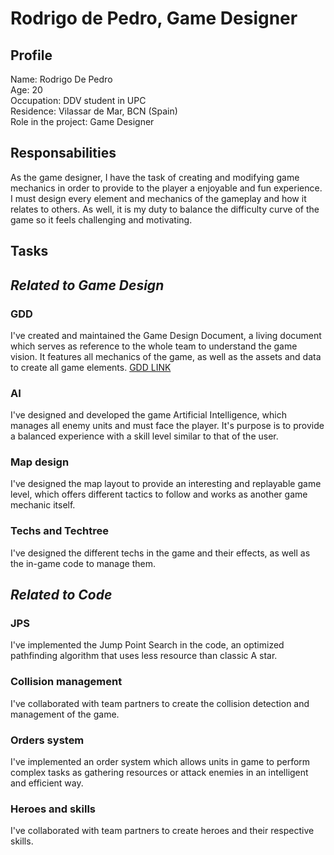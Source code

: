 
# Rodrigo de Pedro, Game Designer

## Profile

Name: Rodrigo De Pedro          
Age: 20              
Occupation: DDV student in UPC              
Residence: Vilassar de Mar, BCN (Spain)                 
Role in the project: Game Designer               

## Responsabilities

As the game designer, I have the task of creating and modifying game mechanics in order to provide to the player a enjoyable and fun experience. I must design every element and mechanics of the gameplay and how it relates to others. As well, it is my duty to balance the difficulty curve of the game so it feels challenging and motivating.

## Tasks

## *Related to Game Design*

### GDD

I've created and maintained the Game Design Document, a living document which serves as reference to the whole team to understand the game vision. It features all mechanics of the game, as well as the assets and data to create all game elements.
[GDD LINK](https://github.com/TinoTano/AoE_Project2/wiki/GDD)

### AI

I've designed and developed the game Artificial Intelligence, which manages all enemy units and must face the player. It's purpose is to provide a balanced experience with a skill level similar to that of the user. 

### Map design

I've designed the map layout to provide an interesting and replayable game level, which offers different tactics to follow and works as another game mechanic itself.

### Techs and Techtree

I've designed the different techs in the game and their effects, as well as the in-game code to manage them.

## *Related to Code*

### JPS

I've implemented the Jump Point Search in the code, an optimized pathfinding algorithm that uses less resource than classic A star.

### Collision management

I've collaborated with team partners to create the collision detection and management of the game.

### Orders system

I've implemented an order system which allows units in game to perform complex tasks as gathering resources or attack enemies in an intelligent and efficient way.

### Heroes and skills

I've collaborated with team partners to create heroes and their respective skills.


